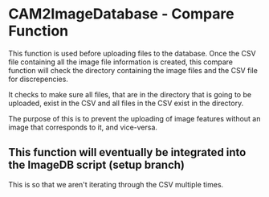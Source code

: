 # CAM2ImageDatabase - Compare Function

This function is used before uploading files to the database. Once the CSV file containing all the image file information is created, this compare function will check the directory containing the image files and the CSV file for discrepencies.

It checks to make sure all files, that are in the directory that is going to be uploaded, exist in the CSV and all files in the CSV exist in the directory.

The purpose of this is to prevent the uploading of image features without an image that corresponds to it, and vice-versa.

## This function will eventually be integrated into the ImageDB script (setup branch)
This is so that we aren't iterating through the CSV multiple times.
